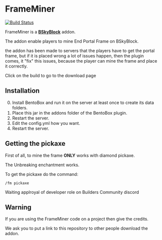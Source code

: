 # FrameMiner
  [![Build Status](https://ci.codemc.org/job/ARPlugins/job/FrameMiner/badge/icon)](https://ci.codemc.org/job/ARPlugins/job/FrameMiner/)  

FrameMiner is a [**BSkyBlock**](https://github.icom/BentoBoxWorld/BSkyBlock) addon.

The addon enable players to mine End Portal Frame on BSkyBlock.

the addon has been made to servers that the players have to get the portal frame, but if it is placed wrong a lot of issues happen, then the plugin comes, it "fix" this issues, because the player can mine the frame and place it correctly.

Click on the build to go to the download page

## Installation

0. Install BentoBox and run it on the server at least once to create its data folders.
1. Place this jar in the addons folder of the BentoBox plugin.
2. Restart the server.
3. Edit the config.yml how you want.
4. Restart the server.

## Getting the pickaxe

First of all, to mine the frame **ONLY** works with diamond pickaxe.

The Unbreaking enchantment works.

To get the pickaxe do the command:

`/fm pickaxe`



Waiting applroyal of developer role on Builders Community discord

## Warning

If you are using the FrameMiner code on a project then give the credits.

We ask you to put a link to this repository to other people download the addon.
